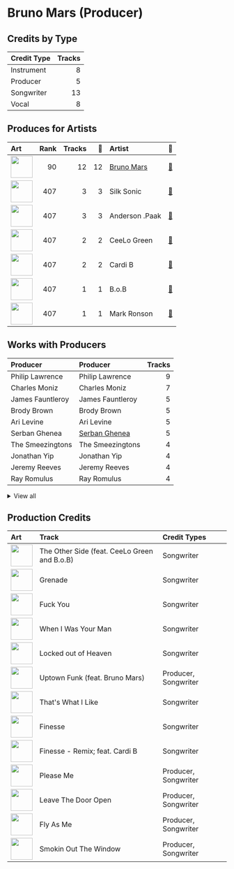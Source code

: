 # Bruno Mars (Producer)

## Credits by Type

| Credit Type | Tracks |
|:---|---:|
| Instrument | 8 |
| Producer | 5 |
| Songwriter | 13 |
| Vocal | 8 |

## Produces for Artists

| Art | Rank | Tracks | 💚 | Artist | 🔗 |
|:---|---:|---:|---:|:---|:---|
| <img src="https://i.scdn.co/image/ab6761610000e5ebc36dd9eb55fb0db4911f25dd" alt="" width="50" /> | 90 | 12 | 12 | [Bruno Mars](../../artists/bruno_mars/overview.md) | [🔗](https://open.spotify.com/artist/0du5cEVh5yTK9QJze8zA0C) |
| <img src="https://i.scdn.co/image/ab6772690000c46ca3ebb27ba9a55044f32af6e1" alt="" width="50" /> | 407 | 3 | 3 | Silk Sonic | [🔗](https://open.spotify.com/artist/6PvvGcCY2XtUcSRld1Wilr) |
| <img src="https://i.scdn.co/image/ab6761610000e5eb96287bd47570ff13f0c01496" alt="" width="50" /> | 407 | 3 | 3 | Anderson .Paak | [🔗](https://open.spotify.com/artist/3jK9MiCrA42lLAdMGUZpwa) |
| <img src="https://i.scdn.co/image/ab6761610000e5eb8079989370c50963b60ee7bc" alt="" width="50" /> | 407 | 2 | 2 | CeeLo Green | [🔗](https://open.spotify.com/artist/5nLYd9ST4Cnwy6NHaCxbj8) |
| <img src="https://i.scdn.co/image/ab6761610000e5eb4e8a7e14e2f602eb9af24e31" alt="" width="50" /> | 407 | 2 | 2 | Cardi B | [🔗](https://open.spotify.com/artist/4kYSro6naA4h99UJvo89HB) |
| <img src="https://i.scdn.co/image/ab6761610000e5eba0f6617187248f1488822905" alt="" width="50" /> | 407 | 1 | 1 | B.o.B | [🔗](https://open.spotify.com/artist/5ndkK3dpZLKtBklKjxNQwT) |
| <img src="https://i.scdn.co/image/ab6761610000e5eb105cc9628c315b29d299fbb4" alt="" width="50" /> | 407 | 1 | 1 | Mark Ronson | [🔗](https://open.spotify.com/artist/3hv9jJF3adDNsBSIQDqcjp) |

## Works with Producers

| Producer | Producer | Tracks |
|:---|:---|---:|
| Philip Lawrence | Philip Lawrence | 9 |
| Charles Moniz | Charles Moniz | 7 |
| James Fauntleroy | James Fauntleroy | 5 |
| Brody Brown | Brody Brown | 5 |
| Ari Levine | Ari Levine | 5 |
| Serban Ghenea | [Serban Ghenea](../serban_ghenea/overview.md) | 5 |
| The Smeezingtons | The Smeezingtons | 4 |
| Jonathan Yip | Jonathan Yip | 4 |
| Jeremy Reeves | Jeremy Reeves | 4 |
| Ray Romulus | Ray Romulus | 4 |


<details>
<summary>View all</summary>

| Producer | Producer | Tracks |
|:---|:---|---:|
| Ray McCullough | Ray McCullough | 4 |
| The Stereotypes | The Stereotypes | 3 |
| Brandon Paak Anderson | Brandon Paak Anderson | 3 |
| D'Mile | D'Mile | 3 |
| Manny Marroquin | [Manny Marroquin](../manny_marroquin/overview.md) | 3 |
| John Hanes | [John Hanes](../john_hanes/overview.md) | 3 |
| Boo Mitchell | Boo Mitchell | 3 |
| Wayne Gordon | Wayne Gordon | 2 |
| Jeff Bhasker | Jeff Bhasker | 2 |
| Andrew Wyatt | Andrew Wyatt | 2 |
| Larry Gold | Larry Gold | 2 |
| Mark Ronson | [Mark Ronson](../mark_ronson/overview.md) | 2 |
| Shampoo Press & Curl | Shampoo Press & Curl | 2 |
| Chris Brown | Chris Brown | 2 |
| Mike Caren | Mike Caren | 1 |
| Lonnie Simmons | Lonnie Simmons | 1 |
| Joshua Lopez | Joshua Lopez | 1 |
| Matthew Stevens | Matthew Stevens | 1 |
| Emile Haynie | Emile Haynie | 1 |
| Devin Nakao | Devin Nakao | 1 |
| Jens Jungkurth | Jens Jungkurth | 1 |
| B.o.B | B.o.B | 1 |
| Big Sean | Big Sean | 1 |
| Charlie Wilson | Charlie Wilson | 1 |
| Riccardo Damian | Riccardo Damian | 1 |
| Inaam Haq | Inaam Haq | 1 |
| Robert Wilson | Robert Wilson | 1 |
| Devon Gallaspy | Devon Gallaspy | 1 |
| Ken Lewis | Ken Lewis | 1 |
| CeeLo Green | CeeLo Green | 1 |
| Jeremy Ruzumna | Jeremy Ruzumna | 1 |
| Cardi B | Cardi B | 1 |
| Kaveh Rastegar | Kaveh Rastegar | 1 |
| Claude Kelly | Claude Kelly | 1 |
| Jeff Chestek | Jeff Chestek | 1 |
| Trinidad James | Trinidad James | 1 |
| Patrick Stump | Patrick Stump | 1 |
| Rudolph Taylor | Rudolph Taylor | 1 |
| John Wicks | John Wicks | 1 |
| Ronnie Wilson | Ronnie Wilson | 1 |
| Josh Blair | Josh Blair | 1 |
| Cody Cichowski | Cody Cichowski | 1 |
| alalal | alalal | 1 |

</details>


## Production Credits

| Art | Track | Credit Types |
|:---|:---|:---|
| <img src="https://i.scdn.co/image/ab67616d0000b273f6b55ca93bd33211227b502b" alt="" width="50" /> | The Other Side (feat. CeeLo Green and B.o.B) | Songwriter |
| <img src="https://i.scdn.co/image/ab67616d0000b273f6b55ca93bd33211227b502b" alt="" width="50" /> | Grenade | Songwriter |
| <img src="https://i.scdn.co/image/ab67616d0000b2736f50b3400595b123a916e0dc" alt="" width="50" /> | Fuck You | Songwriter |
| <img src="https://i.scdn.co/image/ab67616d0000b273926f43e7cce571e62720fd46" alt="" width="50" /> | When I Was Your Man | Songwriter |
| <img src="https://i.scdn.co/image/ab67616d0000b273926f43e7cce571e62720fd46" alt="" width="50" /> | Locked out of Heaven | Songwriter |
| <img src="https://i.scdn.co/image/ab67616d0000b273e419ccba0baa8bd3f3d7abf2" alt="" width="50" /> | Uptown Funk (feat. Bruno Mars) | Producer, Songwriter |
| <img src="https://i.scdn.co/image/ab67616d0000b273232711f7d66a1e19e89e28c5" alt="" width="50" /> | That's What I Like | Songwriter |
| <img src="https://i.scdn.co/image/ab67616d0000b273232711f7d66a1e19e89e28c5" alt="" width="50" /> | Finesse | Songwriter |
| <img src="https://i.scdn.co/image/ab67616d0000b27347e522adf030a78615cdea06" alt="" width="50" /> | Finesse - Remix; feat. Cardi B | Songwriter |
| <img src="https://i.scdn.co/image/ab67616d0000b273288883647008cefba0db5402" alt="" width="50" /> | Please Me | Producer, Songwriter |
| <img src="https://i.scdn.co/image/ab67616d0000b273fcf75ead8a32ac0020d2ce86" alt="" width="50" /> | Leave The Door Open | Producer, Songwriter |
| <img src="https://i.scdn.co/image/ab67616d0000b273fcf75ead8a32ac0020d2ce86" alt="" width="50" /> | Fly As Me | Producer, Songwriter |
| <img src="https://i.scdn.co/image/ab67616d0000b273fcf75ead8a32ac0020d2ce86" alt="" width="50" /> | Smokin Out The Window | Producer, Songwriter |
